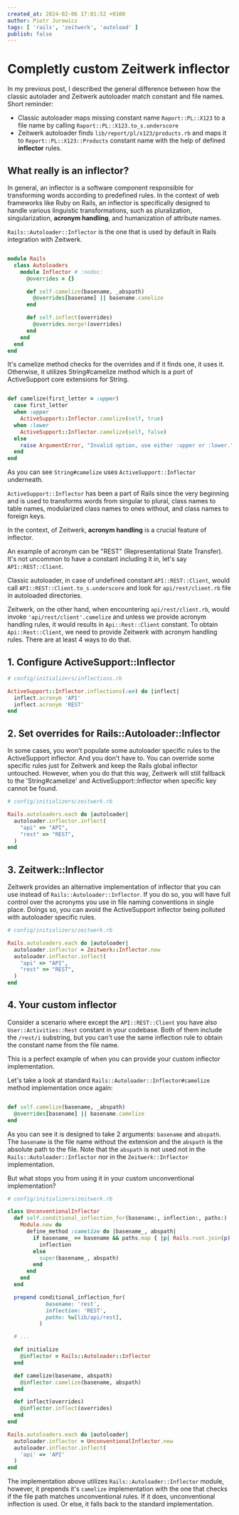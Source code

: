 ```yaml
---
created_at: 2024-02-06 17:01:52 +0100
author: Piotr Jurewicz
tags: [ 'rails', 'zeitwerk', 'autoload' ]
publish: false
---
```


# Completly custom Zeitwerk inflector

In my previous post, I described the general difference between how the classic autolader and Zeitwerk autoloader match
constant and file names. Short reminder:

- Classic autoloader maps missing constant name `Raport::PL::X123` to a file name by
  calling `Raport::PL::X123.to_s.underscore`
- Zeitwerk autoloader finds `lib/report/pl/x123/products.rb` and maps it to `Report::PL::X123::Products` constant name
  with the help of defined __inflector__ rules.

## What really is an inflector?

In general, an inflector is a software component responsible for transforming words according to predefined rules.
In the context of web frameworks like Ruby on Rails, an inflector is specifically designed to handle various linguistic
transformations, such as pluralization, singularization, __acronym handling__, and humanization of
attribute names.

`Rails::Autoloader::Inflector` is the one that is used by default in Rails integration with Zeitwerk.

```ruby

module Rails
  class Autoloaders
    module Inflector # :nodoc:
      @overrides = {}

      def self.camelize(basename, _abspath)
        @overrides[basename] || basename.camelize
      end

      def self.inflect(overrides)
        @overrides.merge!(overrides)
      end
    end
  end
end
```

It's camelize method checks for the overrides and if it finds one, it uses it. Otherwise, it utilizes String#camelize
method which is a port of ActiveSupport core extensions for String.

```ruby

def camelize(first_letter = :upper)
  case first_letter
  when :upper
    ActiveSupport::Inflector.camelize(self, true)
  when :lower
    ActiveSupport::Inflector.camelize(self, false)
  else
    raise ArgumentError, "Invalid option, use either :upper or :lower."
  end
end
```

As you can see `String#camelize` uses `ActiveSupport::Inflector` underneath.

`ActiveSupport::Inflector` has been a part of Rails since the very beginning and is used to transforms words from
singular to plural, class names to table names, modularized class names to ones without, and class names to foreign
keys.

In the context, of Zeitwerk, __acronym handling__ is a crucial feature of inflector.

An example of acronym can be "REST" (Representational State Transfer). It's not uncommon to have a constant including it
in, let's say `API::REST::Client`.

Classic autoloader, in case of undefined constant `API::REST::Client`, would call `API::REST::Client.to_s.underscore`
and look for `api/rest/client.rb` file in autoloaded directories.

Zeitwerk, on the other hand, when encountering `api/rest/client.rb`, would invoke `'api/rest/client'.camelize` and
unless we provide acronym handling rules, it would results in `Api::Rest::Client` constant.
To obtain `Api::Rest::Client`, we need to provide Zeitwerk with acronym handling rules. There are at least 4 ways to do
that.

## 1. Configure ActiveSupport::Inflector

```ruby
# config/initializers/inflections.rb

ActiveSupport::Inflector.inflections(:en) do |inflect|
  inflect.acronym 'API'
  inflect.acronym 'REST'
end
```

## 2. Set overrides for Rails::Autoloader::Inflector

In some cases, you won't populate some autoloader specific rules to the ActiveSupport inflector. And you don't have to.
You can override some specific rules just for Zeitwerk and keep the Rails global inflector untouched.
However, when you do that this way, Zeitwerk will still fallback to the 'String#camelize' and ActiveSupport::Inflector
when specific key cannot be found.

```ruby
# config/initializers/zeitwerk.rb

Rails.autoloaders.each do |autoloader|
  autoloader.inflector.inflect(
    "api" => "API",
    "rest" => "REST",
  )
end
```

## 3. Zeitwerk::Inflector

Zeitwerk provides an alternative implementation of inflector that you can use instead of `Rails::Autoloader::Inflector`.
If you do so, you will have full control over the acronyms you use in file naming conventions in single place.
Doings so, you can avoid the ActiveSupport inflector being polluted with autoloader specific rules.

```ruby
# config/initializers/zeitwerk.rb

Rails.autoloaders.each do |autoloader|
  autoloader.inflector = Zeitwerk::Inflector.new
  autoloader.inflector.inflect(
    "api" => "API",
    "rest" => "REST",
  )
end
```

## 4. Your custom inflector

Consider a scenario where except the `API::REST::Client` you have also `User::Activities::Rest` constant in your
codebase. Both of them include the `/rest/i` substring, but you can't use the same inflection rule to obtain the
constant name from the file name.

This is a perfect example of when you can provide your custom inflector implementation.

Let's take a look at standard `Rails::Autoloader::Inflector#camelize` method implementation once again:

```ruby

def self.camelize(basename, _abspath)
  @overrides[basename] || basename.camelize
end
```

As you can see it is designed to take 2 arguments: `basename` and `abspath`. The `basename` is the file name without
the extension and the `abspath` is the absolute path to the file. Note that the `abspath` is not used not in
the `Rails::Autoloader::Inflector` nor in the `Zeitwerk::Inflector` implementation.

But what stops you from using it in your custom unconventional implementation?

```ruby
# config/initializers/zeitwerk.rb

class UnconventionalInflector
  def self.conditional_inflection_for(basename:, inflection:, paths:)
    Module.new do
      define_method :camelize do |basename_, abspath|
        if basename_ == basename && paths.map { |p| Rails.root.join(p).to_s }.include?(abspath)
          inflection
        else
          super(basename_, abspath)
        end
      end
    end
  end

  prepend conditional_inflection_for(
            basename: 'rest',
            inflection: 'REST',
            paths: %w[lib/api/rest],
          )

  # ...

  def initialize
    @inflector = Rails::Autoloader::Inflector
  end

  def camelize(basename, abspath)
    @inflector.camelize(basename, abspath)
  end

  def inflect(overrides)
    @inflector.inflect(overrides)
  end
end

Rails.autoloaders.each do |autoloader|
  autoloader.inflector = UnconventionalInflector.new
  autoloader.inflector.inflect(
    'api' => 'API'
  )
end
```

The implementation above utilizes `Rails::Autoloader::Inflector` module, however, it prepends it's `camelize`
implementation with the one that checks if the file path matches unconventional rules. If it does, unconventional
inflection is used. Or else, it falls back to the standard implementation.